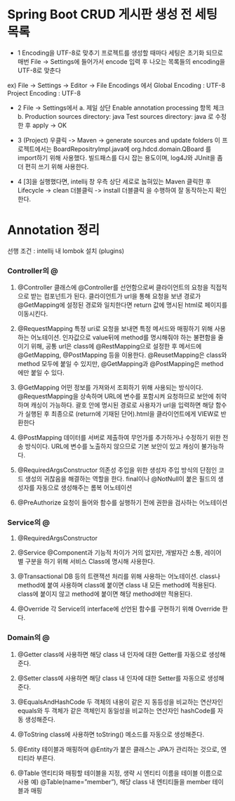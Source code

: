 # Spring Boot CRUD 게시판 생성 전 세팅 목록
- 1 Encoding을 UTF-8로 맞추기
프로젝트를 생성할 때마다 세팅은 초기화 되므로
매번 File -> Settings에 들어가서 encode 입력 후
나오는 목록들의 encoding을 UTF-8로 맞춘다

ex) File -> Settings -> Editor -> File Encodings 에서 
Global Encoding  : UTF-8
Project Encoding : UTF-8

- 2 File -> Settings에서
a. 제일 상단 Enable annotation processing 항목 체크
b. Production sources directory: java
   Test sources directory: java
로 수정한 후 apply -> OK

- 3 (Project) 우클릭 -> Maven -> generate sources and update folders
이 프로젝트에서는 BoardRepositryImpl.java에 org.hdcd.domain.QBoard 를 import하기 위해 사용했다.
빌드패스를 다시 잡는 용도이며, log4J와 JUnit을 좀 더 편히 쓰기 위해 사용한다.

- 4 [3]을 실행했다면, intellij 창 우측 상단 세로로 눕혀있는 Maven 클릭한 후
Lifecycle -> clean 더블클릭 -> install 더블클릭
을 수행하여 잘 동작하는지 확인한다.



# Annotation 정리
선행 조건 : intellij 내 lombok 설치 (plugins)

### Controller의 @
1. @Controller
클래스에 @Controller를 선언함으로써 클라이언트의 요청을 직접적으로 받는 컴포넌트가 된다.
클라이언트가 url을 통해 요청을 보낸 경로가 @GetMapping에 설정된 경로와 일치한다면 return 값에 명시된 html로 페이지를 이동시킨다.

2. @RequestMapping
특정 uri로 요청을 보내면 특정 메서드와 매핑하기 위해 사용하는 어노테이션.
인자값으로 value뒤에 method를 명시해줘야 하는 불편함을 줄이기 위해, 공통 url은 class에 @RestMapping으로 설정한 후 메서드에 @GetMapping, @PostMapping 등을 이용한다.
@ReusetMapping은 class와 method 모두에 붙일 수 있지만, @GetMapping과 @PostMapping은 method에만 붙일 수 있다.

3. @GetMapping
어떤 정보를 가져와서 조회하기 위해 사용되는 방식이다.
@RequestMapping을 상속하며 URL에 변수를 포함시켜 요청하므로 보안에 취약하며 캐싱이 가능하다.
괄호 안에 명시된 경로로 사용자가 url을 입력하면 해당 함수가 실행된 후 최종으로 (return에 기재된 단어).html을 클라이언트에게 VIEW로 반환한다

4. @PostMapping
데이터를 서버로 제출하여 무언가를 추가하거나 수정하기 위한 전송 방식이다.
URL에 변수를 노출하지 않으므로 기본 보안이 있고 캐싱이 불가능하다.

5. @RequiredArgsConstructor
의존성 주입을 위한 생성자 주입 방식의 단점인 코드 생성의 귀찮음을 해결하는 역할을 한다.
final이나 @NotNull이 붙은 필드의 생성자를 자동으로 생성해주는 롬복 어노테이션

6. @PreAuthorize
요청이 들어와 함수를 실행하기 전에 권한을 검사하는 어노테이션

### Service의 @
1. @RequiredArgsConstructor

2. @Service
@Component과 기능적 차이가 거의 없지만, 개발자간 소통, 레이어 별 구분을 하기 위해 서비스 Class에 명시해 사용한다.

3. @Transactional
DB 등의 트랜잭션 처리를 위해 사용하는 어노테이션.
class나 method에 붙여 사용하며 class에 붙이면 class 내 모든 method에 적용된다.
class에 붙이지 않고 method에 붙이면 해당 method에만 적용된다.

4. @Override
각 Service의 interface에 선언된 함수를 구현하기 위해 Override 한다.

### Domain의 @
1. @Getter
class에 사용하면 해당 class 내 인자에 대한 Getter를 자동으로 생성해준다.

2. @Setter
class에 사용하면 해당 class 내 인자에 대한 Setter를 자동으로 생성해준다.

3. @EqualsAndHashCode
두 객체의 내용이 같은 지 동등성을 비교하는 연산자인 equals와
두 객체가 같은 객체인지 동일성을 비교하는 연산자인 hashCode를 자동 생성해준다.

4. @ToString
class에 사용하면 toString() 메소드를 자동으로 생성해준다.

5. @Entity
테이블과 매핑하며 @Entity가 붙은 클래스는 JPA가 관리하는 것으로, 엔티티라 부른다.

6. @Table
엔티티와 매핑할 테이블을 지정, 생략 시 엔티티 이름을 테이블 이름으로 사용
예) @Table(name=”member”), 해당 class 내 엔티티들을 member 테이블과 매핑

